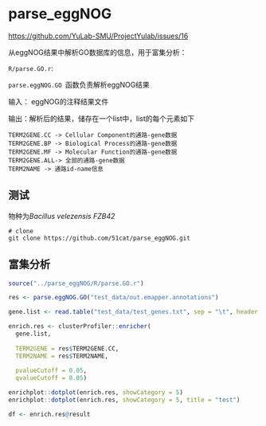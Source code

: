 # parse_eggNOG
https://github.com/YuLab-SMU/ProjectYulab/issues/16

从eggNOG结果中解析GO数据库的信息，用于富集分析：

`R/parse.GO.r`: 

`parse.eggNOG.GO `函数负责解析eggNOG结果

输入： eggNOG的注释结果文件

输出：解析后的结果，储存在一个list中，list的每个元素如下

```
TERM2GENE.CC -> Cellular Component的通路-gene数据
TERM2GENE.BP -> Biological Process的通路-gene数据
TERM2GENE.MF -> Molecular Function的通路-gene数据
TERM2GENE.ALL-> 全部的通路-gene数据
TERM2NAME -> 通路id-name信息
```

## 测试

物种为*Bacillus velezensis FZB42* 

```SHELL
# clone
git clone https://github.com/51cat/parse_eggNOG.git
```

## 富集分析

```r
source("../parse_eggNOG/R/parse.GO.r")

res <- parse.eggNOG.GO("test_data/out.emapper.annotations")

gene.list <- read.table("test_data/test_genes.txt", sep = "\t", header = T)[["gene"]]

enrich.res <- clusterProfiler::enricher(
  gene.list, 
  
  TERM2GENE = res$TERM2GENE.CC, 
  TERM2NAME = res$TERM2NAME, 
  
  pvalueCutoff = 0.05, 
  qvalueCutoff = 0.05)

enrichplot::dotplot(enrich.res, showCategory = 5)
enrichplot::dotplot(enrich.res, showCategory = 5, title = "test")

df <- enrich.res@result

```

